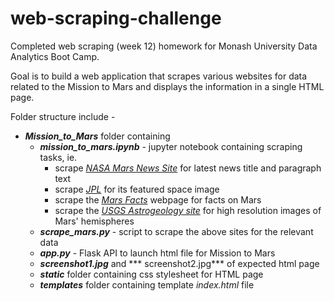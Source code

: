 # web-scraping-challenge

Completed web scraping (week 12) homework for Monash University Data Analytics Boot Camp.

Goal is to build a web application that scrapes various websites for data related to the Mission to Mars and displays the information in a single HTML page.

Folder structure include - 
* ***Mission_to_Mars*** folder containing
    * ***mission_to_mars.ipynb***  - jupyter notebook containing scraping tasks, ie.
        * scrape *[NASA Mars News Site](https://mars.nasa.gov/news/)* for latest news title and paragraph text
        * scrape *[JPL](https://www.jpl.nasa.gov/spaceimages/?search=&category=Mars)* for its featured space image
        * scrape the *[Mars Facts](https://space-facts.com/mars/)* webpage for facts on Mars
        * scrape the *[USGS Astrogeology site](https://astrogeology.usgs.gov/search/results?q=hemisphere+enhanced&k1=target&v1=Mars)* for high resolution images of Mars' hemispheres
    * ***scrape_mars.py*** - script to scrape the above sites for the relevant data
    * ***app.py*** - Flask API to launch html file for Mission to Mars
    * ***screenshot1.jpg*** and *** screenshot2.jpg*** of expected html page
    * ***static*** folder containing css stylesheet for HTML page
    * ***templates*** folder containing template *index.html* file
